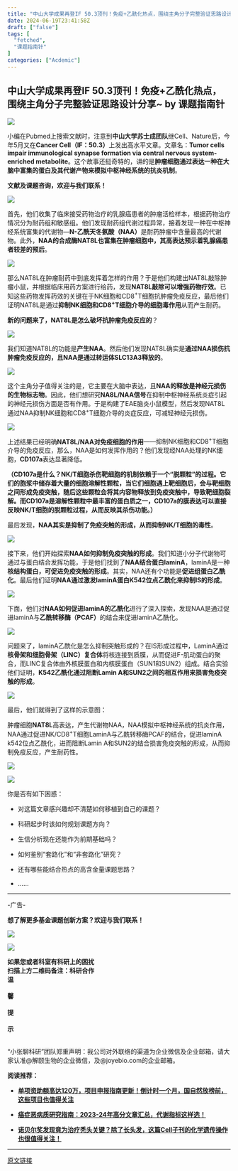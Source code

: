 ```yaml
---
title: "中山大学成果再登IF 50.3顶刊！免疫+乙酰化热点，围绕主角分子完整验证思路设计分享~"
date: 2024-06-19T23:41:58Z
draft: ["false"]
tags: [
  "fetched",
  "课题指南针"
]
categories: ["Acdemic"]
---
```

中山大学成果再登IF 50.3顶刊！免疫+乙酰化热点，围绕主角分子完整验证思路设计分享~ by 课题指南针
------
<div><section><strong></strong><img data-imgfileid="100028612" data-ratio="0.2881844380403458" data-src="https://mmbiz.qpic.cn/sz_mmbiz_png/FoJgsEnWibqhvSEtKTRK1icLAZjXvneiaHm3X29ibblwfDvDr5nmMb4Fxhaapf7PCCxbk4tRX2ibEeIkSfSz92nfibrA/640?wx_fmt=png&amp;wxfrom=5&amp;wx_lazy=1&amp;wx_co=1" data-w="1041" src="https://mmbiz.qpic.cn/sz_mmbiz_png/FoJgsEnWibqhvSEtKTRK1icLAZjXvneiaHm3X29ibblwfDvDr5nmMb4Fxhaapf7PCCxbk4tRX2ibEeIkSfSz92nfibrA/640?wx_fmt=png&amp;wxfrom=5&amp;wx_lazy=1&amp;wx_co=1"></section><section data-role="outer" label="edit by 135editor"><section data-role="outer" label="edit by 135editor"><section data-role="outer" label="edit by 135editor"><section data-role="outer" label="edit by 135editor"><p><span>小编在Pubmed上搜索文献时，注意到</span><strong><span>中山大学苏士成团队</span></strong><span>继Cell、Nature后，今年5月又在</span><strong><span>Cancer Cell（IF：50.3）</span></strong><span>上发出高水平文章。文章名：</span><strong><span>Tumor cells impair immunological synapse formation via central nervous system-enriched metabolite</span></strong><span>。这个故事还挺奇特的，讲的是</span><strong><span>肿瘤细胞通过表达一种在大脑中富集的蛋白及其代谢产物来模拟中枢神经系统的抗炎机制</span></strong><span>。</span></p><section data-tools="135编辑器" data-id="89437"><section data-tools="135编辑器" data-id="103016"><section><section><section data-autoskip="1"><section><span><strong><span>文献及课题咨询，欢迎与我们联系！</span></strong></span></section><p><strong><span><img data-cropselx1="0" data-cropselx2="159" data-cropsely1="0" data-cropsely2="159" data-galleryid="" data-imgfileid="100028614" data-ratio="0.9970238095238095" data-s="300,640" data-src="https://mmbiz.qpic.cn/sz_mmbiz_jpg/FoJgsEnWibqjosgUnnxkPHQbUtCClQLNQJ2ibJuv6anUpciawhfOeiaHn9MIgK0LVEXzkv13bPpK2bd5beib3KUCVtw/640?wx_fmt=jpeg&amp;from=appmsg" data-type="png" data-w="336" src="https://mmbiz.qpic.cn/sz_mmbiz_jpg/FoJgsEnWibqjosgUnnxkPHQbUtCClQLNQJ2ibJuv6anUpciawhfOeiaHn9MIgK0LVEXzkv13bPpK2bd5beib3KUCVtw/640?wx_fmt=jpeg&amp;from=appmsg"></span></strong></p></section></section></section></section></section><p><span>首先，他们收集了临床接受药物治疗的乳腺癌患者的肿瘤活检样本，根据药物治疗情况分为耐药组和敏感组。他们发现耐药组代谢过程异常，接着发现一种在中枢神经系统富集的代谢物—</span><span><strong><span>N-乙酰天冬氨酸（NAA）</span></strong></span><span>是耐药肿瘤中含量最高的代谢物。此外，</span><strong><span><span>NAA的合成酶</span><span>NAT8L</span><span>也富集在肿瘤细胞中，其高表达预示着乳腺癌患者较差的预后</span></span></strong><span>。</span></p><p><img data-cropselx1="0" data-cropselx2="578" data-cropsely1="0" data-cropsely2="282" data-galleryid="" data-imgfileid="508325735" data-ratio="0.5601851851851852" data-s="300,640" data-src="https://mmbiz.qpic.cn/sz_mmbiz_png/W1UqIxJECtwBj2SpnoCcZD8y1TIqIK4jYcXZeK4PNkK2Xic6VXQ3rqsCQk3mwIq3TdynHcNDOqz8dRat9jFl2nA/640?wx_fmt=png&amp;from=appmsg" data-type="png" data-w="1080" src="https://mmbiz.qpic.cn/sz_mmbiz_png/W1UqIxJECtwBj2SpnoCcZD8y1TIqIK4jYcXZeK4PNkK2Xic6VXQ3rqsCQk3mwIq3TdynHcNDOqz8dRat9jFl2nA/640?wx_fmt=png&amp;from=appmsg"></p><p><span>那么NAT8L在肿瘤耐药中到底发挥着怎样的作用？于是他们构建出NAT8L敲除肿瘤小鼠，并根据临床用药方案进行给药，发现</span><strong><span>NAT8L敲除可以增强药物疗效</span></strong><span>。已知这些药物发挥药效的关键在于NK细胞和CD8</span><span><sup><span>+</span></sup></span><span>T细胞抗肿瘤免疫反应，最后他们证明NAT8L是通过</span><strong><span><span>抑制NK细胞和CD8</span><span><sup><span>+</span></sup></span><span>T细胞介导的细胞毒作用</span></span></strong><span>从而产生耐药。</span></p><p><strong><span>新的问题来了，NAT8L是怎么破坏抗肿瘤免疫反应的</span></strong><span>？</span></p><p><img data-imgfileid="508325829" data-ratio="0.9849624060150376" data-s="300,640" data-src="https://mmbiz.qpic.cn/sz_mmbiz_png/W1UqIxJECtwBj2SpnoCcZD8y1TIqIK4jXFzibibEDDRqXWkVwrH8pPoetLchPW1W8deoxPX9wvdzbVggZLsnKPgQ/640?wx_fmt=png&amp;from=appmsg" data-type="png" data-w="798" src="https://mmbiz.qpic.cn/sz_mmbiz_png/W1UqIxJECtwBj2SpnoCcZD8y1TIqIK4jXFzibibEDDRqXWkVwrH8pPoetLchPW1W8deoxPX9wvdzbVggZLsnKPgQ/640?wx_fmt=png&amp;from=appmsg"></p><section><span><p></p></span></section><p><span>我们知道NAT8L的功能是</span><strong><span>产生NAA</span></strong><span>。然后他们发现NAT8L确实是</span><strong><span>通过NAA损伤抗肿瘤免疫反应的，且NAA是通过转运体SLC13A3释放的</span></strong><span>。</span></p><p><img data-imgfileid="508325830" data-ratio="0.48148148148148145" data-s="300,640" data-src="https://mmbiz.qpic.cn/sz_mmbiz_png/W1UqIxJECtwBj2SpnoCcZD8y1TIqIK4jMI7ZR1YFkYyvj5sia91PibfoibT1v2rybpg8OcUgBguohUxHs3w1wTqiaQ/640?wx_fmt=png&amp;from=appmsg" data-type="png" data-w="1080" src="https://mmbiz.qpic.cn/sz_mmbiz_png/W1UqIxJECtwBj2SpnoCcZD8y1TIqIK4jMI7ZR1YFkYyvj5sia91PibfoibT1v2rybpg8OcUgBguohUxHs3w1wTqiaQ/640?wx_fmt=png&amp;from=appmsg"></p><p><span>这个主角分子值得关注的是，它主要在大脑中表达，且</span><strong><span>NAA的释放是神经元损伤的生物标志物</span></strong><span>。因此，他们想研究</span><strong><span>NA8L/NAA信号</span></strong><span>在抑制中枢神经系统炎症引起的神经元损伤方面是否有作用。于是构建了EAE脑炎小鼠模型，然后发现NAT8L通过NAA抑制NK细胞和CD8</span><span><sup><span>+</span></sup></span><span>T细胞介导的炎症反应，可减轻神经元损伤。</span></p><p><img data-imgfileid="508325831" data-ratio="0.45740740740740743" data-s="300,640" data-src="https://mmbiz.qpic.cn/sz_mmbiz_png/W1UqIxJECtwBj2SpnoCcZD8y1TIqIK4j5FZLCT4rtAH2tOnhqgFwczTmpbb1ibcqONSZ5KKvA1TgD0GAfSOZcOg/640?wx_fmt=png&amp;from=appmsg" data-type="png" data-w="1080" src="https://mmbiz.qpic.cn/sz_mmbiz_png/W1UqIxJECtwBj2SpnoCcZD8y1TIqIK4j5FZLCT4rtAH2tOnhqgFwczTmpbb1ibcqONSZ5KKvA1TgD0GAfSOZcOg/640?wx_fmt=png&amp;from=appmsg"></p><p><span>上述结果已经明确</span><strong><span>NAT8L/NAA对免疫细胞的作用</span></strong><span><span>——抑制NK细胞和CD8</span><sup><span>+</span></sup><span>T细胞介导的免疫反应，那么，NAA是如何发挥作用的？他们发现经NAA处理的NK细胞，</span></span><span><strong><span>CD107a</span></strong></span><span>表达显著降低。<br></span></p><p><strong><span>（</span></strong><span><strong><span>CD107a是什么</span><span>？</span></strong></span><strong><span>NK/T细胞杀伤靶细胞的机制依赖于一个“脱颗粒”的过程。它们的胞浆中储存着大量的细胞溶解性颗粒，当它们细胞遇上靶细胞后，会与靶细胞之间形成免疫突触，随后这些颗粒会将其内容物释放到免疫突触中，导致靶细胞裂解。而CD107a是溶解性颗粒中最丰富的蛋白质之一，CD107a的膜表达可以直接反映NK/T细胞的脱颗粒过程，从而反映其杀伤功能。）</span></strong></p><p><span>最后发现，</span><strong><span>NAA其实是抑制了免疫突触的形成，从而抑制NK/T细胞的毒性</span></strong><span>。</span></p><p><img data-imgfileid="508325832" data-ratio="0.44537037037037036" data-s="300,640" data-src="https://mmbiz.qpic.cn/sz_mmbiz_png/W1UqIxJECtwBj2SpnoCcZD8y1TIqIK4jn755vouDkqf6eicibu3sP5uAGVniakT7zGwCkXdsVHeFP48TLSKAbWjgw/640?wx_fmt=png&amp;from=appmsg" data-type="png" data-w="1080" src="https://mmbiz.qpic.cn/sz_mmbiz_png/W1UqIxJECtwBj2SpnoCcZD8y1TIqIK4jn755vouDkqf6eicibu3sP5uAGVniakT7zGwCkXdsVHeFP48TLSKAbWjgw/640?wx_fmt=png&amp;from=appmsg"></p><p><span>接下来，他们开始探索</span><strong><span>NAA如何抑制免疫突触的形成</span></strong><span>。我们知道小分子代谢物可通过与蛋白结合发挥功能，于是他们找到了</span><strong><span>NAA结合蛋白laminA</span></strong><span>，laminA是一种</span><strong><span>核结构蛋白，可促进免疫突触的形成</span></strong><span>。其实，NAA还有个功能是</span><strong><span>促进组蛋白乙酰化</span></strong><span>。最后他们证明</span><strong><span>NAA通过激发laminA蛋白K542位点乙酰化来抑制IS的形成</span></strong><span>。</span></p><p><img data-imgfileid="508325833" data-ratio="0.5305555555555556" data-s="300,640" data-src="https://mmbiz.qpic.cn/sz_mmbiz_png/W1UqIxJECtwBj2SpnoCcZD8y1TIqIK4jNbicQCZFzZgWXy4W09bwE4lRiaDdlibiafspeCvYSDvhugM70xElpgfDUA/640?wx_fmt=png&amp;from=appmsg" data-type="png" data-w="1080" src="https://mmbiz.qpic.cn/sz_mmbiz_png/W1UqIxJECtwBj2SpnoCcZD8y1TIqIK4jNbicQCZFzZgWXy4W09bwE4lRiaDdlibiafspeCvYSDvhugM70xElpgfDUA/640?wx_fmt=png&amp;from=appmsg"></p><p><span>下面，他们对</span><strong><span>NAA如何促进laminA的乙酰化</span></strong><span>进行了深入探索，发现NAA是通过促进laminA与</span><strong><span>乙酰转移酶（PCAF）</span></strong><span>的结合来促进laminA乙酰化。</span></p><p><img data-imgfileid="508325834" data-ratio="0.4203703703703704" data-s="300,640" data-src="https://mmbiz.qpic.cn/sz_mmbiz_png/W1UqIxJECtwBj2SpnoCcZD8y1TIqIK4jnr6oBuHYvxrlUVHusY3tZ4r2kJAoUahpflCwYiaWjX7HJtQiaIJMwgaw/640?wx_fmt=png&amp;from=appmsg" data-type="png" data-w="1080" src="https://mmbiz.qpic.cn/sz_mmbiz_png/W1UqIxJECtwBj2SpnoCcZD8y1TIqIK4jnr6oBuHYvxrlUVHusY3tZ4r2kJAoUahpflCwYiaWjX7HJtQiaIJMwgaw/640?wx_fmt=png&amp;from=appmsg"></p><p><span>问题来了，laminA乙酰化是怎么抑制突触形成的？在IS形成过程中，LaminA通过</span><strong><span>核骨架和细胞骨架（LINC）复合体</span></strong><span>将核连接到质膜，从而促进F-肌动蛋白的聚合，而LINC复合体由外核膜蛋白和内核膜蛋白（SUN1和SUN2）组成。结合实验他们证明，</span><strong><span>K542乙酰化通过阻断Lamin A和SUN2之间的相互作用来损害免疫突触的形成</span></strong><span>。</span></p><p><img data-imgfileid="508325835" data-ratio="0.5259259259259259" data-s="300,640" data-src="https://mmbiz.qpic.cn/sz_mmbiz_png/W1UqIxJECtwBj2SpnoCcZD8y1TIqIK4j50BteqMW3icAZicXpA46vEaJ1QE3BjxNG3HuVzyiazCkCXIyvPFpwsuxQ/640?wx_fmt=png&amp;from=appmsg" data-type="png" data-w="1080" src="https://mmbiz.qpic.cn/sz_mmbiz_png/W1UqIxJECtwBj2SpnoCcZD8y1TIqIK4j50BteqMW3icAZicXpA46vEaJ1QE3BjxNG3HuVzyiazCkCXIyvPFpwsuxQ/640?wx_fmt=png&amp;from=appmsg"></p><p><span>最后，他们就得到了这样的示意图：</span></p><p><span>肿瘤细胞</span><span><strong>NAT8L</strong></span><span>高表达，产生代谢物NAA，NAA模拟中枢神经系统的抗炎作用，NAA通过促进NK/CD8</span><span><sup><span>+</span></sup></span><span>T细胞LaminA与乙酰转移酶PCAF的结合，促进laminA k542位点乙酰化，进而阻断Lamin A和SUN2的结合损害免疫突触的形成，从而抑制免疫反应，产生耐药性。</span></p><p><img data-imgfileid="508325836" data-ratio="1.0496277915632755" data-s="300,640" data-src="https://mmbiz.qpic.cn/sz_mmbiz_png/W1UqIxJECtwBj2SpnoCcZD8y1TIqIK4jJtszaoHcIvGmn89ybREvtvp0PgjYgnPvzW0VEzZK9iaXYvg7NGIicoRw/640?wx_fmt=png&amp;from=appmsg" data-type="png" data-w="806" src="https://mmbiz.qpic.cn/sz_mmbiz_png/W1UqIxJECtwBj2SpnoCcZD8y1TIqIK4jJtszaoHcIvGmn89ybREvtvp0PgjYgnPvzW0VEzZK9iaXYvg7NGIicoRw/640?wx_fmt=png&amp;from=appmsg"><span></span></p><section data-role="title" data-tools="135编辑器" data-id="137428"><section><section><img data-imgfileid="508325598" data-ratio="1.0116279069767442" data-src="https://mmbiz.qpic.cn/sz_mmbiz_gif/W1UqIxJECty6DGM1FicIuHuHAaibxLibXC0T0jmQaIhDwBXJuviahR0fISXIib1fmyF9xjA3gd4eWibywo7lp61STBAQ/640?wx_fmt=gif&amp;from=appmsg" data-type="gif" data-w="344" data-width="100%" src="https://mmbiz.qpic.cn/sz_mmbiz_gif/W1UqIxJECty6DGM1FicIuHuHAaibxLibXC0T0jmQaIhDwBXJuviahR0fISXIib1fmyF9xjA3gd4eWibywo7lp61STBAQ/640?wx_fmt=gif&amp;from=appmsg"></section></section></section><p><span>你是否有如下困惑：</span><p></p></p><ul><li><p><span>对这篇文章感兴趣却不清楚如何移植到自己的课题？</span></p></li><li><p><span>科研起步时该如何规划课题方向？</span></p></li><li><p><span>生信分析现在还能作为前期基础吗？</span></p></li><li><p><span>如何鉴别“套路化”和“非套路化”研究？</span></p></li><li><p><span>还有哪些能结合热点的高含金量课题思路？</span></p></li><li><p><span>……</span></p></li></ul></section></section></section></section><section><hr><p><span>-广告-</span></p></section><section data-tools="135编辑器" data-id="103016"><section><section><section data-autoskip="1"><p><strong><span>想了解更多基金课题创新方案？欢迎与我们联系！</span></strong></p><p><strong><span><img data-cropselx1="1" data-cropselx2="224" data-cropsely1="0" data-cropsely2="223" data-galleryid="" data-imgfileid="508320310" data-ratio="0.9970238095238095" data-s="300,640" data-src="https://mmbiz.qpic.cn/sz_mmbiz_jpg/W1UqIxJECtz8CIk2WwBzls5Iic34ZuA9IOwJvZ4BCMefQtmAXrcEN7HR07KbK4JZJpCCibAJAzgib5MeUogTcIL5Q/640?wx_fmt=jpeg&amp;from=appmsg" data-type="png" data-w="336" src="https://mmbiz.qpic.cn/sz_mmbiz_jpg/W1UqIxJECtz8CIk2WwBzls5Iic34ZuA9IOwJvZ4BCMefQtmAXrcEN7HR07KbK4JZJpCCibAJAzgib5MeUogTcIL5Q/640?wx_fmt=jpeg&amp;from=appmsg"><span></span></span></strong></p></section></section></section></section><p><img data-cropselx1="0" data-cropselx2="529" data-cropsely1="0" data-cropsely2="748" data-galleryid="" data-imgfileid="508320311" data-ratio="1.4148148148148147" data-s="300,640" data-src="https://mmbiz.qpic.cn/sz_mmbiz_png/W1UqIxJECtyoTnaFvFoZABSiaoWcbXs1kulicGP4fvUY05TK4UHM3D6CMoGSjdR2WQxeMBBIKrG27MvdibWe1wj4A/640?wx_fmt=png&amp;from=appmsg" data-type="png" data-w="1080" src="https://mmbiz.qpic.cn/sz_mmbiz_png/W1UqIxJECtyoTnaFvFoZABSiaoWcbXs1kulicGP4fvUY05TK4UHM3D6CMoGSjdR2WQxeMBBIKrG27MvdibWe1wj4A/640?wx_fmt=png&amp;from=appmsg"></p><section><span><section><strong>如果您或者科室有科研上的困扰</strong><br></section><section><span><strong>扫描上方二维码备注：科研合作</strong></span></section><section data-role="paragraph"><section data-tools="135编辑器" data-id="106062"><section><section><section><section><section data-brushtype="text"><span><strong>温</strong></span></section></section><section><br></section></section><section><section><section data-brushtype="text"><span><strong>馨</strong></span></section></section><section><br></section></section><section><section><section data-brushtype="text"><span><strong>提</strong></span></section></section><section><br></section></section><section><section><section data-brushtype="text"><span><strong>示</strong></span></section></section><section><br></section></section></section><section><section><section data-autoskip="1"><p><span>“小张聊科研”团队郑重声明：我公司对外联络的渠道为企业微信及企业邮箱，请大家认准@解颐生物的企业微信，及@joyebio.com的企业邮箱。</span></p></section></section></section></section></section></section><section><mp-common-profile data-pluginname="mpprofile" data-id="MzU3MTY3MjYxMQ==" data-headimg="http://mmbiz.qpic.cn/mmbiz_png/FoJgsEnWibqhoAfNNZddIy6vpt8iaYX8Z0XGQV2sTK0BZqovt2PhlvXhCAFLker59ZiceTXFF5oUOhh5upZmNrTlA/300?wx_fmt=png&amp;wxfrom=19" data-nickname="课题指南针" data-alias="Taolu-FanTaolu" data-signature="解构探索历程，培养科研思维，传递科研资讯，助力项目申报。" data-from="2" data-is_biz_ban="0" data-origin_num="515" data-isban="0" data-biz_account_status="0" data-index="0"></mp-common-profile></section><section><span><strong>阅读推荐：</strong></span></section></span></section><ul><li><p><a target="_blank" href="http://mp.weixin.qq.com/s?__biz=MzU3MTY3MjYxMQ==&amp;mid=2247512258&amp;idx=1&amp;sn=a23416cd03a14816d2941984803f24d3&amp;chksm=fcde618ecba9e8984cce65005542a21244e577d1ecff3fcfad5a0ba3deb3619c1956d742c5ab&amp;scene=21#wechat_redirect" textvalue="毕业倒计时攻略：剩‍余不足一年，这些期刊+投稿技巧助你SCI论文快速上线，满足毕业需求！" linktype="text" imgurl="" imgdata="null" data-itemshowtype="0" tab="innerlink" data-linktype="2"><strong>单项资助额高达120万，项目申报指南更新！倒计时一个月，国自然放榜前，这些项目也值得关注</strong></a></p></li><li><p><a target="_blank" href="http://mp.weixin.qq.com/s?__biz=MzU3MTY3MjYxMQ==&amp;mid=2247512252&amp;idx=1&amp;sn=587275c39563ab3a0f117d6134439c44&amp;chksm=fcde61f0cba9e8e6d9f8a1d9ab7373d93895e4796ca445014ace7abf4230f6a0fe30b044589d&amp;scene=21#wechat_redirect" textvalue="复旦大学上‍海医学院IF 14.3 Cell子刊影像组学分析，新兴方向适合医学口国自然前期基础积累！" linktype="text" imgurl="" imgdata="null" data-itemshowtype="0" tab="innerlink" data-linktype="2"><strong>癌症恶病质研究指南：2023-24年高分文章汇总，代谢指标这样选！</strong></a></p></li><li><p><a target="_blank" href="http://mp.weixin.qq.com/s?__biz=MzU3MTY3MjYxMQ==&amp;mid=2247512214&amp;idx=1&amp;sn=3ea87056f4deee8d99c85288b949a4eb&amp;chksm=fcde61dacba9e8cc3c3e518ac64f9f8b9a0219aeba32050e917c451c2a4d71de7c37003660d5&amp;scene=21#wechat_redirect" textvalue="衰老热点课题突破‍10分门槛：中山大学IF 11.4文章，“百搭”线粒体机制研究路线，直接抄作业！" linktype="text" imgurl="" imgdata="null" data-itemshowtype="11" tab="innerlink" data-linktype="2"><strong>诺贝尔奖发现竟为治疗秃头关键？除了长头发，这篇Cell子刊的化学遗传操作也很值得关注！</strong></a></p></li></ul></div>  
<hr>
<a href="https://mp.weixin.qq.com/s/Znhh6DLq5iXYUluhldUgjQ",target="_blank" rel="noopener noreferrer">原文链接</a>
